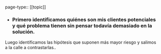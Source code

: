 page-type:: [[topic]]
- ### Primero identificamos quiénes son mis clientes potenciales y qué problema tienen sin pensar todavía demasiado en la solución.

Luego identificamos las hipótesis que suponen más mayor riesgo y salimos a la calle a contrastarlas..



